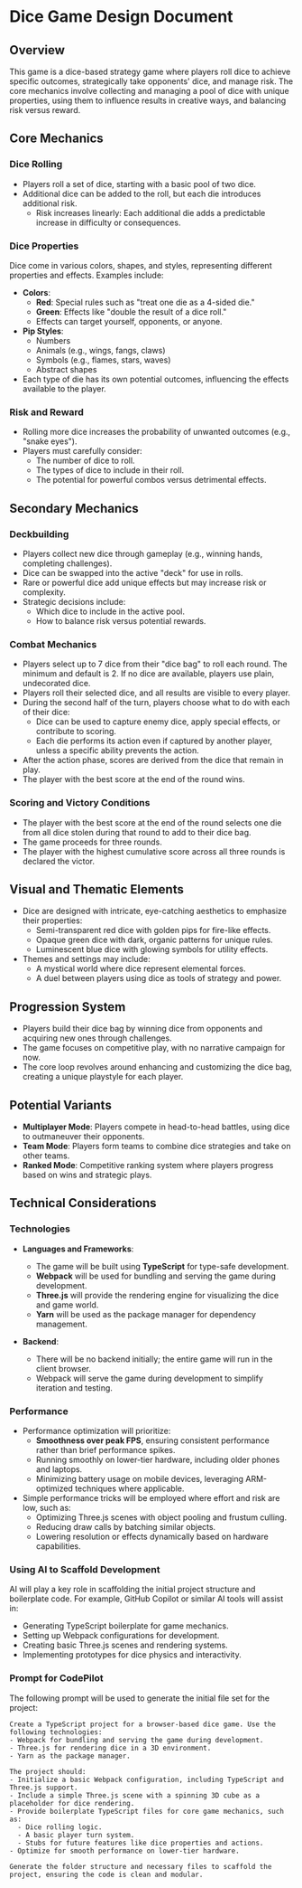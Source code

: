 # Dice Game Design Document

## Overview
This game is a dice-based strategy game where players roll dice to achieve specific outcomes, strategically take opponents' dice, and manage risk. The core mechanics involve collecting and managing a pool of dice with unique properties, using them to influence results in creative ways, and balancing risk versus reward.

## Core Mechanics

### Dice Rolling
- Players roll a set of dice, starting with a basic pool of two dice.
- Additional dice can be added to the roll, but each die introduces additional risk.
  - Risk increases linearly: Each additional die adds a predictable increase in difficulty or consequences.

### Dice Properties
Dice come in various colors, shapes, and styles, representing different properties and effects. Examples include:
- **Colors**:
  - **Red**: Special rules such as "treat one die as a 4-sided die."
  - **Green**: Effects like "double the result of a dice roll."
  - Effects can target yourself, opponents, or anyone.
- **Pip Styles**:
  - Numbers
  - Animals (e.g., wings, fangs, claws)
  - Symbols (e.g., flames, stars, waves)
  - Abstract shapes
- Each type of die has its own potential outcomes, influencing the effects available to the player.

### Risk and Reward
- Rolling more dice increases the probability of unwanted outcomes (e.g., "snake eyes").
- Players must carefully consider:
  - The number of dice to roll.
  - The types of dice to include in their roll.
  - The potential for powerful combos versus detrimental effects.

## Secondary Mechanics

### Deckbuilding
- Players collect new dice through gameplay (e.g., winning hands, completing challenges).
- Dice can be swapped into the active "deck" for use in rolls.
- Rare or powerful dice add unique effects but may increase risk or complexity.
- Strategic decisions include:
  - Which dice to include in the active pool.
  - How to balance risk versus potential rewards.

### Combat Mechanics
- Players select up to 7 dice from their "dice bag" to roll each round. The minimum and default is 2. If no dice are available, players use plain, undecorated dice.
- Players roll their selected dice, and all results are visible to every player.
- During the second half of the turn, players choose what to do with each of their dice:
  - Dice can be used to capture enemy dice, apply special effects, or contribute to scoring.
  - Each die performs its action even if captured by another player, unless a specific ability prevents the action.
- After the action phase, scores are derived from the dice that remain in play.
- The player with the best score at the end of the round wins.

### Scoring and Victory Conditions
- The player with the best score at the end of the round selects one die from all dice stolen during that round to add to their dice bag.
- The game proceeds for three rounds.
- The player with the highest cumulative score across all three rounds is declared the victor.

## Visual and Thematic Elements
- Dice are designed with intricate, eye-catching aesthetics to emphasize their properties:
  - Semi-transparent red dice with golden pips for fire-like effects.
  - Opaque green dice with dark, organic patterns for unique rules.
  - Luminescent blue dice with glowing symbols for utility effects.
- Themes and settings may include:
  - A mystical world where dice represent elemental forces.
  - A duel between players using dice as tools of strategy and power.

## Progression System
- Players build their dice bag by winning dice from opponents and acquiring new ones through challenges.
- The game focuses on competitive play, with no narrative campaign for now.
- The core loop revolves around enhancing and customizing the dice bag, creating a unique playstyle for each player.

## Potential Variants
- **Multiplayer Mode**: Players compete in head-to-head battles, using dice to outmaneuver their opponents.
- **Team Mode**: Players form teams to combine dice strategies and take on other teams.
- **Ranked Mode**: Competitive ranking system where players progress based on wins and strategic plays.

## Technical Considerations

### Technologies
- **Languages and Frameworks**:
  - The game will be built using **TypeScript** for type-safe development.
  - **Webpack** will be used for bundling and serving the game during development.
  - **Three.js** will provide the rendering engine for visualizing the dice and game world.
  - **Yarn** will be used as the package manager for dependency management.

- **Backend**:
  - There will be no backend initially; the entire game will run in the client browser.
  - Webpack will serve the game during development to simplify iteration and testing.

### Performance
- Performance optimization will prioritize:
  - **Smoothness over peak FPS**, ensuring consistent performance rather than brief performance spikes.
  - Running smoothly on lower-tier hardware, including older phones and laptops.
  - Minimizing battery usage on mobile devices, leveraging ARM-optimized techniques where applicable.
- Simple performance tricks will be employed where effort and risk are low, such as:
  - Optimizing Three.js scenes with object pooling and frustum culling.
  - Reducing draw calls by batching similar objects.
  - Lowering resolution or effects dynamically based on hardware capabilities.

### Using AI to Scaffold Development
AI will play a key role in scaffolding the initial project structure and boilerplate code. For example, GitHub Copilot or similar AI tools will assist in:
- Generating TypeScript boilerplate for game mechanics.
- Setting up Webpack configurations for development.
- Creating basic Three.js scenes and rendering systems.
- Implementing prototypes for dice physics and interactivity.

### Prompt for CodePilot
The following prompt will be used to generate the initial file set for the project:

```
Create a TypeScript project for a browser-based dice game. Use the following technologies:
- Webpack for bundling and serving the game during development.
- Three.js for rendering dice in a 3D environment.
- Yarn as the package manager.

The project should:
- Initialize a basic Webpack configuration, including TypeScript and Three.js support.
- Include a simple Three.js scene with a spinning 3D cube as a placeholder for dice rendering.
- Provide boilerplate TypeScript files for core game mechanics, such as:
  - Dice rolling logic.
  - A basic player turn system.
  - Stubs for future features like dice properties and actions.
- Optimize for smooth performance on lower-tier hardware.

Generate the folder structure and necessary files to scaffold the project, ensuring the code is clean and modular.
```

